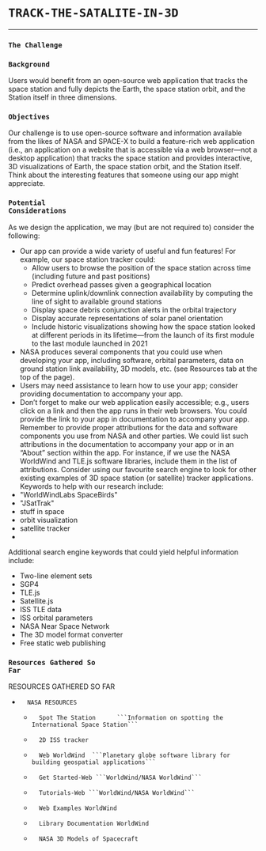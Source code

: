 
### <h1><code>TRACK-THE-SATALITE-IN-3D</code></h1> <hr>

### <code>The Challenge</code>
<!-- Applications that track the International Space Station are easy to find online, but their features and capabilities vary. Our challenge is to build and publish an open-source web application that tracks the space station in three dimensions. -->

### <code>Background</code>
<!-- Many space station trackers are available online, but they often have limited features and capabilities. For example, some are bidimensional and do not provide 3D depictions. Other trackers provide some 3D depictions but show the Station as a dot or a 2D icon instead of a 3D model. Many that do provide full 3D depictions are desktop applications and are not readily accessible via a web browser. And many trackers that are fully 3D and web-based are closed-source—there's no way to access the code to learn how they work or to improve them. -->

Users would benefit from an open-source web application that tracks the space station and fully depicts the Earth, the space station orbit, and the Station itself in three dimensions.

### <code>Objectives</code>
Our challenge is to use open-source software and information available from the likes of NASA and SPACE-X to build a feature-rich web application (i.e., an application on a website that is accessible via a web browser—not a desktop application) that tracks the space station and provides interactive, 3D visualizations of Earth, the space station orbit, and the Station itself. Think about the interesting features that someone using our app might appreciate. 

### <code>Potential Considerations</code>
As we design the application, we may (but are not required to) consider the following:
* Our app can provide a wide variety of useful and fun features! For example, our space station tracker could:
    * Allow users to browse the position of the space station across time (including future and past positions)
    * Predict overhead passes given a geographical location
    * Determine uplink/downlink connection availability by computing the line of sight to available ground stations
    * Display space debris conjunction alerts in the orbital trajectory
    * Display accurate representations of solar panel orientation
    * Include historic visualizations showing how the space station looked at different periods in its lifetime—from the launch of its first module to the last module launched in 2021
* NASA produces several components that you could use when developing your app, including software, orbital parameters, data on ground station link availability, 3D models, etc. (see Resources tab at the top of the page).
* Users may need assistance to learn how to use your app; consider providing documentation to accompany your app.
* Don’t forget to make our web application easily accessible; e.g., users click on a link and then the app runs in their web browsers. You could provide the link to your app in documentation to accompany your app. Remember to provide proper attributions for the data and software components you use from NASA and other parties. We could list such attributions in the documentation to accompany your app or in an “About” section within the app. For instance, if we use the NASA WorldWind and TLE.js software libraries, include them in the list of attributions.
Consider using our favourite search engine to look for other existing examples of 3D space station (or satellite) tracker applications. Keywords to help with our research include:
* "WorldWindLabs SpaceBirds"
* "JSatTrak"
* stuff in space
* orbit visualization
* satellite tracker
* 
Additional search engine keywords that could yield helpful information include:
* Two-line element sets
* SGP4
* TLE.js
* Satellite.js
* ISS TLE data
* ISS orbital parameters
* NASA Near Space Network
* The 3D model format converter
* Free static web publishing

### <code>Resources Gathered So Far</code>
RESOURCES GATHERED SO FAR
* 		NASA RESOURCES
    * 		Spot The Station      ```Information on spotting the International Space Station```
    * 		2D ISS tracker  
    * 		Web WorldWind  ```Planetary globe software library for building geospatial applications```   
    * 		Get Started-Web ```WorldWind/NASA WorldWind```  
    * 		Tutorials-Web ```WorldWind/NASA WorldWind```  
    * 		Web Examples WorldWind  
    * 		Library Documentation WorldWind  
    * 		NASA 3D Models of Spacecraft  


